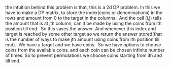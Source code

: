 the intuition behind this problem is that, this is a 2d DP problem.
​
In this we have to make a DP matrix, to store the index(coins or denominations) in the rows
and amount from 0 to the target in the columns.
​
And the cell (i,j) tells the amount that is at jth column, can it be made by using the coins from ith position till end.
​
So this saves the answer.
And whenever this index and target is reached by some other target so we return the answer stored(that is the number of ways to make jth amount using coins from ith position till end).
​
We have a target and we have coins.
​
So we have options to choose coins from the available coins. and each coin can be chosen infinite number of times.
​
So to prevent permutations we choose coins starting from ith and till end.
​